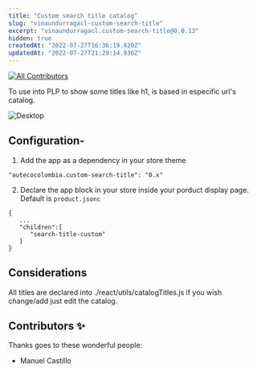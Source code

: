 ```yaml
---
title: "Custom search title catalog"
slug: "vinaundurragacl-custom-search-title"
excerpt: "vinaundurragacl.custom-search-title@0.0.13"
hidden: true
createdAt: "2022-07-27T16:36:19.820Z"
updatedAt: "2022-07-27T21:29:14.936Z"
---
```

<!-- DOCS-IGNORE:start -->
<!-- ALL-CONTRIBUTORS-BADGE:START - Do not remove or modify this section -->

[![All Contributors](https://img.shields.io/badge/all_contributors-1-orange.svg?style=flat-square)](#contributors-)

<!-- ALL-CONTRIBUTORS-BADGE:END -->
<!-- DOCS-IGNORE:end -->

To use into PLP to show some titles like h1, is based in especific url's catalog.

![Desktop](./title-catalog.png)

## Configuration-

1. Add the app as a dependency in your store theme

```
"autecocolombia.custom-search-title": "0.x"
```

2. Declare the app block in your store inside your porduct display page. Default is `product.jsonc`

```
{
   ...
   "children":[
      "search-title-custom"
   ]
}
```

## Considerations
All titles are declared into ./react/utils/catalogTitles.js if you wish change/add just edit the catalog.

## Contributors ✨

Thanks goes to these wonderful people:

- Manuel Castillo